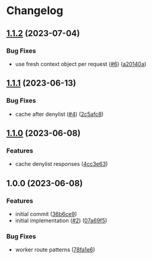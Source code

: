 # Changelog

## [1.1.2](https://github.com/web3-storage/dag.w3s.link/compare/v1.1.1...v1.1.2) (2023-07-04)


### Bug Fixes

* use fresh context object per request ([#6](https://github.com/web3-storage/dag.w3s.link/issues/6)) ([a20140a](https://github.com/web3-storage/dag.w3s.link/commit/a20140a229f12d6b1eba584ce44cee42830f168a))

## [1.1.1](https://github.com/web3-storage/dag.w3s.link/compare/v1.1.0...v1.1.1) (2023-06-13)


### Bug Fixes

* cache after denylist ([#4](https://github.com/web3-storage/dag.w3s.link/issues/4)) ([2c5afc8](https://github.com/web3-storage/dag.w3s.link/commit/2c5afc8f87799dfc3bb3aa810a3b31b32884ce9c))

## [1.1.0](https://github.com/web3-storage/dag.w3s.link/compare/v1.0.0...v1.1.0) (2023-06-08)


### Features

* cache denylist responses ([4cc3e63](https://github.com/web3-storage/dag.w3s.link/commit/4cc3e636d95143846e41eb2ccd07e636b940fc5d))

## 1.0.0 (2023-06-08)


### Features

* initial commit ([36b6ce9](https://github.com/web3-storage/dag.w3s.link/commit/36b6ce91567cd5cc9d55184dbf753b729586f44c))
* initial implementation ([#2](https://github.com/web3-storage/dag.w3s.link/issues/2)) ([07a69f5](https://github.com/web3-storage/dag.w3s.link/commit/07a69f5018d596dc13cdd29a132c7919bc7dd33a))


### Bug Fixes

* worker route patterns ([78fa1e6](https://github.com/web3-storage/dag.w3s.link/commit/78fa1e64cfc88c1be5a777b3fc9c187933d4109e))
